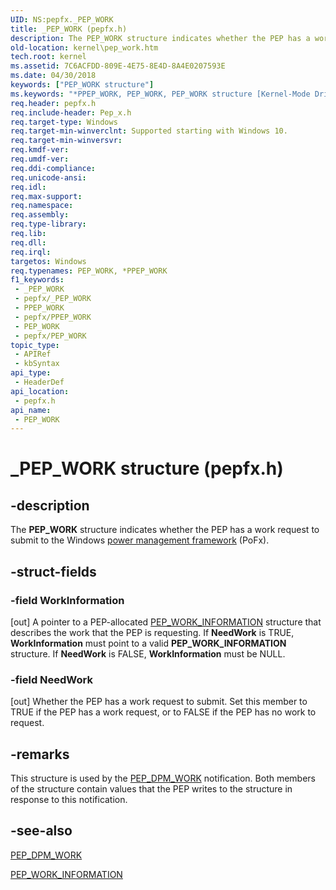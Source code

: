```yaml
---
UID: NS:pepfx._PEP_WORK
title: _PEP_WORK (pepfx.h)
description: The PEP_WORK structure indicates whether the PEP has a work request to submit to the Windows power management framework (PoFx).
old-location: kernel\pep_work.htm
tech.root: kernel
ms.assetid: 7C6ACFDD-809E-4E75-8E4D-8A4E0207593E
ms.date: 04/30/2018
keywords: ["PEP_WORK structure"]
ms.keywords: "*PPEP_WORK, PEP_WORK, PEP_WORK structure [Kernel-Mode Driver Architecture], PPEP_WORK, PPEP_WORK structure pointer [Kernel-Mode Driver Architecture], _PEP_WORK, kernel.pep_work, pepfx/PEP_WORK, pepfx/PPEP_WORK"
req.header: pepfx.h
req.include-header: Pep_x.h
req.target-type: Windows
req.target-min-winverclnt: Supported starting with Windows 10.
req.target-min-winversvr: 
req.kmdf-ver: 
req.umdf-ver: 
req.ddi-compliance: 
req.unicode-ansi: 
req.idl: 
req.max-support: 
req.namespace: 
req.assembly: 
req.type-library: 
req.lib: 
req.dll: 
req.irql: 
targetos: Windows
req.typenames: PEP_WORK, *PPEP_WORK
f1_keywords:
 - _PEP_WORK
 - pepfx/_PEP_WORK
 - PPEP_WORK
 - pepfx/PPEP_WORK
 - PEP_WORK
 - pepfx/PEP_WORK
topic_type:
 - APIRef
 - kbSyntax
api_type:
 - HeaderDef
api_location:
 - pepfx.h
api_name:
 - PEP_WORK
---
```


# _PEP_WORK structure (pepfx.h)


## -description

The <b>PEP_WORK</b> structure indicates whether the PEP has a work request to submit to the Windows <a href="/windows-hardware/drivers/kernel/overview-of-the-power-management-framework">power management framework</a> (PoFx).

## -struct-fields

### -field WorkInformation

[out] A pointer to a PEP-allocated <a href="/windows-hardware/drivers/ddi/pepfx/ns-pepfx-_pep_work_information">PEP_WORK_INFORMATION</a> structure that describes the work that the PEP is requesting. If <b>NeedWork</b> is TRUE, <b>WorkInformation</b> must point to a valid <b>PEP_WORK_INFORMATION</b> structure. If <b>NeedWork</b> is FALSE, <b>WorkInformation</b> must be NULL.

### -field NeedWork

[out] Whether the PEP has a work request to submit. Set this member to TRUE if the PEP has a work request, or to FALSE if the PEP has no work to request.

## -remarks

This structure is used by the <a href="/windows-hardware/drivers/kernel/using-peps-for-acpi-services">PEP_DPM_WORK</a> notification. Both members of the structure contain values that the PEP writes to the structure in response to this notification.

## -see-also

<a href="/windows-hardware/drivers/kernel/using-peps-for-acpi-services">PEP_DPM_WORK</a>



<a href="/windows-hardware/drivers/ddi/pepfx/ns-pepfx-_pep_work_information">PEP_WORK_INFORMATION</a>